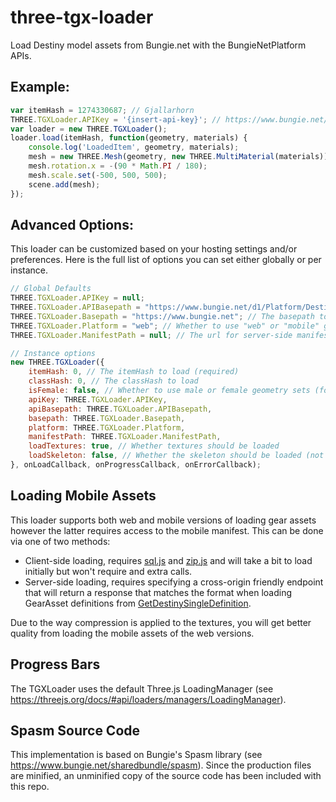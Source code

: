 # three-tgx-loader

Load Destiny model assets from Bungie.net with the BungieNetPlatform APIs.

## Example:
```javascript
var itemHash = 1274330687; // Gjallarhorn
THREE.TGXLoader.APIKey = '{insert-api-key}'; // https://www.bungie.net/en/Application
var loader = new THREE.TGXLoader();
loader.load(itemHash, function(geometry, materials) {
	console.log('LoadedItem', geometry, materials);
	mesh = new THREE.Mesh(geometry, new THREE.MultiMaterial(materials));
	mesh.rotation.x = -(90 * Math.PI / 180);
	mesh.scale.set(-500, 500, 500);
	scene.add(mesh);
});
```

## Advanced Options:
This loader can be customized based on your hosting settings and/or preferences. Here is the full list of options you can set either globally or per instance.
```javascript
// Global Defaults
THREE.TGXLoader.APIKey = null;
THREE.TGXLoader.APIBasepath = "https://www.bungie.net/d1/Platform/Destiny"; // The basepath for making API requests
THREE.TGXLoader.Basepath = "https://www.bungie.net"; // The basepath to load gear assets from
THREE.TGXLoader.Platform = "web"; // Whether to use "web" or "mobile" gear assets (note the latter requires extra setup to use.
THREE.TGXLoader.ManifestPath = null; // The url for server-side manifest querying. Must include $itemHash

// Instance options
new THREE.TGXLoader({
	itemHash: 0, // The itemHash to load (required)
	classHash: 0, // The classHash to load
	isFemale: false, // Whether to use male or female geometry sets (for Armor)
	apiKey: THREE.TGXLoader.APIKey,
	apiBasepath: THREE.TGXLoader.APIBasepath,
    basepath: THREE.TGXLoader.Basepath,
    platform: THREE.TGXLoader.Platform,
    manifestPath: THREE.TGXLoader.ManifestPath,
    loadTextures: true, // Whether textures should be loaded
    loadSkeleton: false, // Whether the skeleton should be loaded (not implemented yet)
}, onLoadCallback, onProgressCallback, onErrorCallback);
```

## Loading Mobile Assets
This loader supports both web and mobile versions of loading gear assets however the latter requires access to the mobile manifest. This can be done via one of two methods:

* Client-side loading, requires [sql.js](https://github.com/kripken/sql.js/) and [zip.js](https://gildas-lormeau.github.io/zip.js/) and will take a bit to load initially but won't require and extra calls.
* Server-side loading, requires specifying a cross-origin friendly endpoint that will return a response that matches the format when loading GearAsset definitions from [GetDestinySingleDefinition](https://destinydevs.github.io/BungieNetPlatform/docs/DestinyService/GetDestinySingleDefinition).

Due to the way compression is applied to the textures, you will get better quality from loading the mobile assets of the web versions.

## Progress Bars
The TGXLoader uses the default Three.js LoadingManager (see https://threejs.org/docs/#api/loaders/managers/LoadingManager).

## Spasm Source Code

This implementation is based on Bungie's Spasm library (see https://www.bungie.net/sharedbundle/spasm). Since the production files are minified, an unminified copy of the source code has been included with this repo.